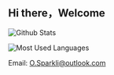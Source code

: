 ## Hi there，Welcome


![Github Stats](https://github-readme-stats.vercel.app/api?username=Sparklix&show_icons=true&theme=dark)

![Most Used Languages](https://github-readme-stats.vercel.app/api/top-langs/?username=Sparklix&theme=dark)

Email:   O.Sparkli@outlook.com 
